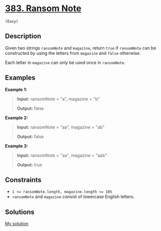 # [383. Ransom Note](https://LeetCode.com/problems/ransom-note/)
`(Easy)`

## Description


Given two strings `ransomNote` and `magazine`, return `true` if `ransomNote` can be constructed by using the letters from `magazine` and `false` otherwise.

Each letter in `magazine` can only be used once in `ransomNote`.

## Examples

**Example 1:**

> **Input:** ransomNote = "a", magazine = "b"
> 
> **Output:** false

**Example 2:**

> **Input:** ransomNote = "aa", magazine = "ab"
> 
> **Output:** false

**Example 3:**

> **Input:** ransomNote = "aa", magazine = "aab"
> 
> **Output:** true

## Constraints

- `1 <= ransomNote.length, magazine.length <= 105`
- `ransomNote` and `magazine` consist of lowercase English letters.

## Solutions

[My solution](https://LeetCode.com/problems/ransom-note/solutions/5081346/ransom-note/)
